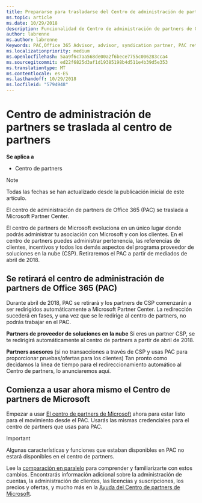 ```yaml
---
title: Prepararse para trasladarse del Centro de administración de partners al Centro de partners | Centro de partners
ms.topic: article
ms.date: 10/29/2018
description: Funcionalidad de Centro de administración de partners de Office 365 se traslada al Centro de partners.
author: labrenne
ms.author: labrenne
Keywords: PAC,Office 365 Advisor, advisor, syndication partner, PAC retire, PAC retiring
ms.localizationpriority: medium
ms.openlocfilehash: 5aa9f6c7aa568de00a2f6bece7755c006283cca4
ms.sourcegitcommit: ed22f6825d3af1d19385198b4d511e4b39d5e353
ms.translationtype: MT
ms.contentlocale: es-ES
ms.lasthandoff: 10/29/2018
ms.locfileid: "5794948"
---
```

# <a name="partner-admin-center-is-moving-to-the-partner-center"></a>Centro de administración de partners se traslada al centro de partners

**Se aplica a**

-  Centro de partners

> [!NOTE]  
>  Todas las fechas se han actualizado desde la publicación inicial de este artículo.

El centro de administración de partners de Office 365 (PAC) se traslada a Microsoft Partner Center.

El centro de partners de Microsoft evoluciona en un único lugar donde podrás administrar tu asociación con Microsoft y con los clientes. En el centro de partners puedes administrar pertenencia, las referencias de clientes, incentivos y todos los demás aspectos del programa proveedor de soluciones en la nube (CSP). Retiraremos el PAC a partir de mediados de abril de 2018.

## <a name="the-office-365-partner-admin-center-pac-will-be-retired"></a>Se retirará el centro de administración de partners de Office 365 (PAC)

Durante abril de 2018, PAC se retirará y los partners de CSP comenzarán a ser redirigidos automáticamente a Microsoft Partner Center. La redirección sucederá en fases, y una vez que se le redirige al centro de partners, no podrás trabajar en el PAC. 

**Partners de proveedor de soluciones en la nube** Si eres un partner CSP, se te redirigirá automáticamente al centro de partners a partir de abril de 2018. 

**Partners asesores** (si no transacciones a través de CSP y usas PAC para proporcionar pruebas/ofertas para los clientes) Tan pronto como decidamos la línea de tiempo para el redireccionamiento automático al Centro de partners, lo anunciaremos aquí. 


## <a name="start-using-the-microsoft-partner-center-now"></a>Comienza a usar ahora mismo el Centro de partners de Microsoft

Empezar a usar [El centro de partners de Microsoft](https://partnercenter.microsoft.com/) ahora para estar listo para el movimiento desde el PAC.  Usarás las mismas credenciales para el centro de partners que usas para PAC. 

> [!IMPORTANT]  
> Algunas características y funciones que estaban disponibles en PAC no estará disponibles en el centro de partners.

 Lee la [comparación en paralelo](moving-from-pac-to-pc.md) para comprender y familiarizarte con estos cambios.  Encontrarás información adicional sobre la administración de cuentas, la administración de clientes, las licencias y suscripciones, los precios y ofertas, y mucho más en la [Ayuda del Centro de partners de Microsoft](https://partnercenter.microsoft.com/partner/help).

 